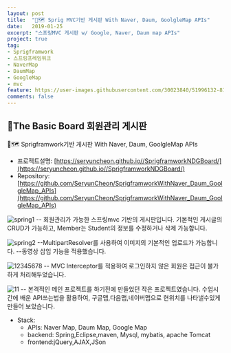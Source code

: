 ```yaml
---
layout: post
title:  "🌿🗺️ Sprig MVC기반 게시판 With Naver, Daum, GoolgleMap APIs"
date:   2019-01-25
excerpt: "스프링MVC 게시판 w/ Google, Naver, Daum map APIs"
project: true
tag:
- Sprigframwork
- 스프링프레임워크
- NaverMap
- DaumMap
- GoogleMap
- mvc
feature: https://user-images.githubusercontent.com/30023840/51996132-8184d900-24f7-11e9-8142-6f38d3bccece.jpg
comments: false
---
```



## 🌿The Basic Board 회원관리 게시판
🌿🗺️ Sprigframwork기반 게시판 With Naver, Daum, GoolgleMap APIs
- 프로젝트설명: [https://seryuncheon.github.io//SprigframworkNDGBoard/](https://seryuncheon.github.io//SprigframworkNDGBoard/)
- Repository: [https://github.com/SeryunCheon/SprigframworkWithNaver_Daum_GoolgleMap_APIs](https://github.com/SeryunCheon/SprigframworkWithNaver_Daum_GoolgleMap_APIs)

![spring1](https://user-images.githubusercontent.com/30023840/52528869-03f96e00-2d2c-11e9-9af3-9fcf386de6cc.jpg)
-- 회원관리가 가능한 스프링mvc 기반의 게시판입니다. 기본적인 게시글의 CRUD가 가능하고, Member는 Student의 정보를 수정하거나 삭제 가능합니다.


![spring2](https://user-images.githubusercontent.com/30023840/52528868-0360d780-2d2c-11e9-9bac-94a04deb5325.jpg)
--MultipartResolver를 사용하여 이미지의 기본적인 업로드가 가능합니다.
--동영상 삽입 기능을 적용했습니다.

![12345678](https://user-images.githubusercontent.com/30023840/52528891-5b97d980-2d2c-11e9-8359-233bef568f7a.JPG)
-- MVC Interceptor를 적용하여 로그인하지 않은 회원은 접근이 불가하게 처리해두었습니다.

![11](https://user-images.githubusercontent.com/30023840/51996460-1f78a380-24f8-11e9-9228-f6928599b3bc.jpg)
-- 본격적인 메인 프로젝트를 하기전에 만들었던 작은 프로젝트였습니다. 수업시간에 배운 API쓰는법을 활용하여, 구글맵,다음맵,네이버맵으로 현위치를 나타낼수있게 만들어 보았습니다.

- Stack:
  - APIs: Naver Map, Daum Map, Google Map
  - backend: Spring,Eclipse,maven, Mysql, mybatis, apache Tomcat
  - frontend:jQuery,AJAX,JSon
